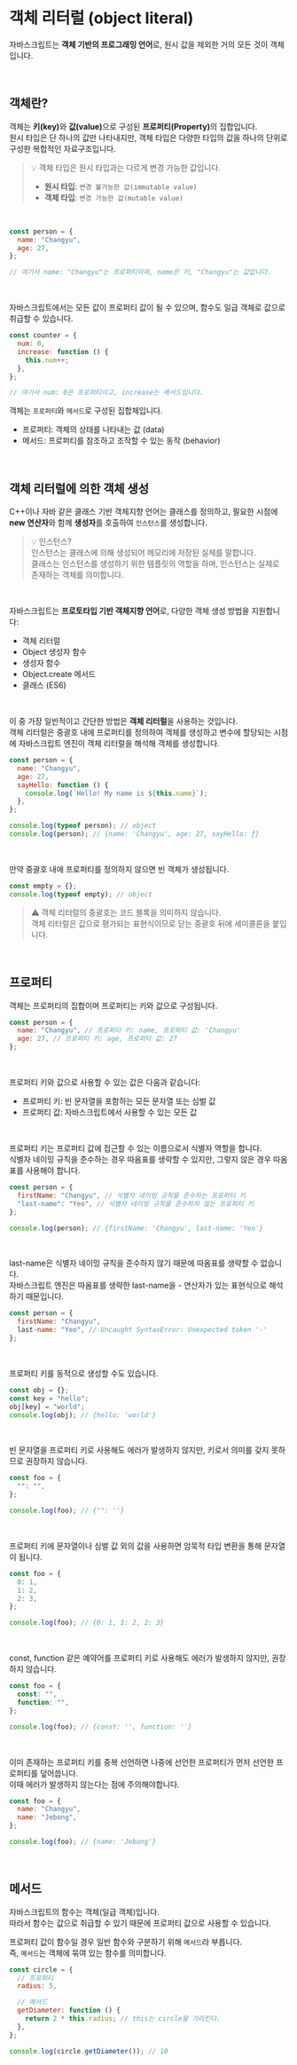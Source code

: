 # 객체 리터럴 (object literal)

자바스크립트는 **객체 기반의 프로그래밍 언어**로, 원시 값을 제외한 거의 모든 것이 객체입니다.

<br />

## 객체란?

객체는 <b>키(key)</b>와 <b>값(value)</b>으로 구성된 <b>프로퍼티(Property)</b>의 집합입니다.
<br />
원시 타입은 단 하나의 값만 나타내지만, 객체 타입은 다양한 타입의 값을 하나의 단위로 구성한 복합적인 자료구조입니다.

> 💡 객체 타입은 원시 타입과는 다르게 변경 가능한 값입니다.
>
> - **원시 타입**: `변경 불가능한 값(immutable value)`
> - **객체 타입**: `변경 가능한 값(mutable value)`

<br />

```javascript
const person = {
  name: "Changyu",
  age: 27,
};

// 여기서 name: "Changyu"는 프로퍼티이며, name은 키, "Changyu"는 값입니다.
```

<br />

자바스크립트에서는 모든 값이 프로퍼티 값이 될 수 있으며, 함수도 일급 객체로 값으로 취급할 수 있습니다.

```javascript
const counter = {
  num: 0,
  increase: function () {
    this.num++;
  },
};

// 여기서 num: 0은 프로퍼티이고, increase는 메서드입니다.
```

객체는 `프로퍼티`와 `메서드`로 구성된 집합체입니다.

- 프로퍼티: 객체의 상태를 나타내는 값 (data)
- 메서드: 프로퍼티를 참조하고 조작할 수 있는 동작 (behavior)

<br />

## 객체 리터럴에 의한 객체 생성

C++이나 자바 같은 클래스 기반 객체지향 언어는 클래스를 정의하고, 필요한 시점에 **new 연산자**와 함께 **생성자**를 호출하여 `인스턴스`를 생성합니다.

> 💡 인스턴스?
> <br />
> 인스턴스는 클래스에 의해 생성되어 메모리에 저장된 실체를 말합니다.
> <br />
> 클래스는 인스턴스를 생성하기 위한 템플릿의 역할을 하며, 인스턴스는 실제로 존재하는 객체를 의미합니다.

<br />

자바스크립트는 **프로토타입 기반 객체지향 언어**로, 다양한 객체 생성 방법을 지원합니다:

- 객체 리터럴
- Object 생성자 함수
- 생성자 함수
- Object.create 메서드
- 클래스 (ES6)

<br />

이 중 가장 일반적이고 간단한 방법은 **객체 리터럴**을 사용하는 것입니다.
<br />
객체 리터럴은 중괄호 내에 프로퍼티를 정의하여 객체를 생성하고 변수에 할당되는 시점에 자바스크립트 엔진이 객체 리터럴을 해석해 객체를 생성합니다.

```javascript
const person = {
  name: "Changyu",
  age: 27,
  sayHello: function () {
    console.log(`Hello! My name is ${this.name}`);
  },
};

console.log(typeof person); // object
console.log(person); // {name: 'Changyu', age: 27, sayHello: ƒ}
```

<br />

만약 중괄호 내에 프로퍼티를 정의하지 않으면 빈 객체가 생성됩니다.

```javascript
const empty = {};
console.log(typeof empty); // object
```

> ⚠️ 객체 리터럴의 중괄호는 코드 블록을 의미하지 않습니다.
> <br />
> 객체 리터럴은 값으로 평가되는 표현식이므로 닫는 중괄호 뒤에 세미콜론을 붙입니다.

<br />

## 프로퍼티

객체는 프로퍼티의 집합이며 프로퍼티는 키와 값으로 구성됩니다.

```javascript
const person = {
  name: "Changyu", // 프로퍼티 키: name, 프로퍼티 값: 'Changyu'
  age: 27, // 프로퍼티 키: age, 프로퍼티 값: 27
};
```

<br />

프로퍼티 키와 값으로 사용할 수 있는 값은 다음과 같습니다:

- 프로퍼티 키: 빈 문자열을 포함하는 모든 문자열 또는 심벌 값
- 프로퍼티 값: 자바스크립트에서 사용할 수 있는 모든 값

<br />

프로퍼티 키는 프로퍼티 값에 접근할 수 있는 이름으로서 식별자 역할을 합니다.
<br />
식별자 네이밍 규칙을 준수하는 경우 따옴표를 생략할 수 있지만, 그렇지 않은 경우 따옴표를 사용해야 합니다.

```javascript
const person = {
  firstName: "Changyu", // 식별자 네이밍 규칙을 준수하는 프로퍼티 키
  "last-name": "Yeo", // 식별자 네이밍 규칙을 준수하지 않는 프로퍼티 키
};

console.log(person); // {firstName: 'Changyu', last-name: 'Yeo'}
```

<br />

last-name은 식별자 네이밍 규칙을 준수하지 않기 때문에 따옴표를 생략할 수 없습니다.
<br />
자바스크립트 엔진은 따옴표를 생략한 last-name을 - 연산자가 있는 표현식으로 해석하기 때문입니다.

```javascript
const person = {
  firstName: "Changyu",
  last-name: "Yeo", // Uncaught SyntaxError: Unexpected token '-'
};
```

<br />

프로퍼티 키를 동적으로 생성할 수도 있습니다.

```javascript
const obj = {};
const key = "hello";
obj[key] = "world";
console.log(obj); // {hello: 'world'}
```

<br />

빈 문자열을 프로퍼티 키로 사용해도 에러가 발생하지 않지만, 키로서 의미를 갖지 못하므로 권장하지 않습니다.

```javascript
const foo = {
  "": "",
};

console.log(foo); // {"": ''}
```

<br />

프로퍼티 키에 문자열이나 심벌 값 외의 값을 사용하면 암묵적 타입 변환을 통해 문자열이 됩니다.

```javascript
const foo = {
  0: 1,
  1: 2,
  2: 3,
};

console.log(foo); // {0: 1, 1: 2, 2: 3}
```

<br />

const, function 같은 예약어를 프로퍼티 키로 사용해도 에러가 발생하지 않지만, 권장하지 않습니다.

```javascript
const foo = {
  const: "",
  function: "",
};

console.log(foo); // {const: '', function: ''}
```

<br />

이미 존재하는 프로퍼티 키를 중복 선언하면 나중에 선언한 프로퍼티가 먼저 선언한 프로퍼티를 덮어씁니다.
<br />
이때 에러가 발생하지 않는다는 점에 주의해야합니다.

```javascript
const foo = {
  name: "Changyu",
  name: "Jebong",
};

console.log(foo); // {name: 'Jebong'}
```

<br />

## 메서드

자바스크립트의 함수는 객체(일급 객체)입니다.
<br />
따라서 함수는 값으로 취급할 수 있기 때문에 프로퍼티 값으로 사용할 수 있습니다.

프로퍼티 값이 함수일 경우 일반 함수와 구분하기 위해 `메서드`라 부릅니다.
<br />
즉, `메서드`는 객체에 묶여 있는 함수를 의미합니다.

```javascript
const circle = {
  // 프로퍼티
  radius: 5,

  // 메서드
  getDiameter: function () {
    return 2 * this.radius; // this는 circle을 가리킨다.
  },
};

console.log(circle.getDiameter()); // 10
```
